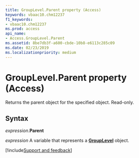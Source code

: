 ```yaml
---
title: GroupLevel.Parent property (Access)
keywords: vbaac10.chm12237
f1_keywords:
- vbaac10.chm12237
ms.prod: access
api_name:
- Access.GroupLevel.Parent
ms.assetid: 8be7db3f-a600-cbde-10b8-e6113c285c09
ms.date: 02/23/2019
ms.localizationpriority: medium
---
```



# GroupLevel.Parent property (Access)

Returns the parent object for the specified object. Read-only.


## Syntax

_expression_.**Parent**

_expression_ A variable that represents a **[GroupLevel](Access.GroupLevel.md)** object.




[!include[Support and feedback](~/includes/feedback-boilerplate.md)]